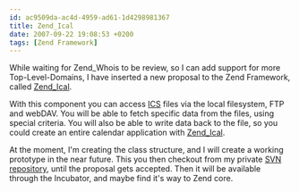 ```yaml
---
id: ac9509da-ac4d-4959-ad61-1d4298981367
title: Zend_Ical
date: 2007-09-22 19:08:53 +0200
tags: [Zend Framework]
---
```


While waiting for Zend_Whois to be review, so I can add support for more Top-Level-Domains, I have inserted a new proposal to the Zend Framework, called [Zend_Ical](http://framework.zend.com/wiki/x/x5I).

With this component you can access [ICS](http://en.wikipedia.org/wiki/Icalendar) files via the local filesystem, FTP and webDAV. You will be able to fetch specific data from the files, using special criteria. You will also be able to write data back to the file, so you could create an entire calendar application with [Zend_Ical](http://framework.zend.com/wiki/x/x5I).

At the moment, I'm creating the class structure, and I will create a working prototype in the near future. This you then checkout from my private [SVN repository](http://zend_ical.svn.dasprids.de/), until the proposal gets accepted. Then it will be available through the Incubator, and maybe find it's way to Zend core.